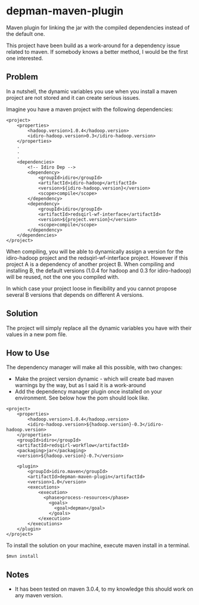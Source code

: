 # depman-maven-plugin
Maven plugin for linking the jar with the compiled dependencies instead of the default one.

This project have been build as a work-around for a dependency issue related to maven. 
If somebody knows a better method, I would be the first one interested.

Problem
-------

In a nutshell, the dynamic variables you use when you install a maven project are not stored and it can create serious issues. 

Imagine you have a maven project with the following dependencies:
```
<project>
    <properties>
        <hadoop.version>1.0.4</hadoop.version>
        <idiro-hadoop.version>0.3</idiro-hadoop.version>
    </properties>
    .
    .
    .
    <dependencies>
        <!-- Idiro Dep -->
        <dependency>
            <groupId>idiro</groupId>
            <artifactId>idiro-hadoop</artifactId>
            <version>${idiro-hadoop.version}</version>
            <scope>compile</scope>
        </dependency>
        <dependency>
            <groupId>idiro</groupId>
            <artifactId>redsqirl-wf-interface</artifactId>
            <version>${project.version}</version>
            <scope>compile</scope>
        </dependency>
    </dependencies>
</project>
```


When compiling, you will be able to dynamically assign a version for the idiro-hadoop project and the redsqirl-wf-interface project.
However if this project A is a dependency of another project B. When compiling and installing B, the default versions (1.0.4 for hadoop and 0.3 for idiro-hadoop) will be reused, 
not the one you compiled with. 

In which case your project loose in flexibility and you cannot propose several B versions that depends on different A versions.

Solution
--------

The project will simply replace all the dynamic variables you have with their values in a new pom file.

How to Use
----------

The dependency manager will make all this possible, with two changes:
* Make the project version dynamic - which will create bad maven warnings by the way, but as I said it is a work-around
* Add the dependency manager plugin once installed on your environment. See below how the pom should look like.

```    
<project>
    <properties>
        <hadoop.version>1.0.4</hadoop.version>
        <idiro-hadoop.version>${hadoop.version}-0.3</idiro-hadoop.version>
    </properties>
    <groupId>idiro</groupId>
    <artifactId>redsqirl-workflow</artifactId>
    <packaging>jar</packaging>
    <version>${hadoop.version}-0.7</version>

    <plugin>
        <groupId>idiro.maven</groupId>
        <artifactId>depman-maven-plugin</artifactId>
        <version>1.0</version>
        <executions>
            <execution>
              <phase>process-resources</phase>
                <goals>
                  <goal>depman</goal>
                </goals>
            </execution>
        </executions>
    </plugin>
</project>
```

To install the solution on your machine, execute maven install in a terminal.
```
$mvn install
```

Notes
-----

* It has been tested on maven 3.0.4, to my knowledge this should work on any maven version.
